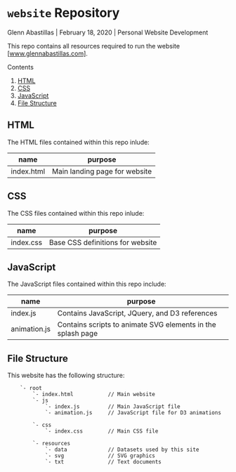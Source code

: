 # `website` Repository
Glenn Abastillas | February 18, 2020 | Personal Website Development

This repo contains all resources required to run the website [www.glennabastillas.com].

Contents
  1. [HTML](#html)
  2. [CSS](#css)
  3. [JavaScript](#javascript)
  4. [File Structure](#file_structure)


## HTML <a id="html"></a>

The HTML files contained within this repo inlude:

name | purpose
--- | ---
index.html | Main landing page for website

## CSS <a id="css"></a>

The CSS files contained within this repo inlude:

name | purpose
--- | ---
index.css | Base CSS definitions for website

## JavaScript <a id="javascript"></a>

The JavaScript files contained within this repo include:

name | purpose
--- | ---
index.js | Contains JavaScript, JQuery, and D3 references
animation.js | Contains scripts to animate SVG elements in the splash page


## File Structure <a id="file_structure"></a>

This website has the following structure:

```
    `- root
        `- index.html           // Main website
        `- js
            `- index.js         // Main JavaScript file
            `- animation.js     // JavaScript file for D3 animations

        `- css
            `- index.css        // Main CSS file

        `- resources
            `- data             // Datasets used by this site
            `- svg              // SVG graphics
            `- txt              // Text documents
```

